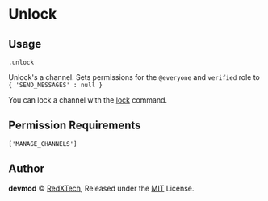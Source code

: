 # Unlock

## Usage
`.unlock`

Unlock's a channel. Sets permissions for the `@everyone` and `verified` role to `{ 'SEND_MESSAGES' : null }`

You can lock a channel with the [lock](./lock.md) command.

## Permission Requirements
`['MANAGE_CHANNELS']`

## Author
**devmod** © [RedXTech](https://github.com/redxtech), Released under the [MIT](../LICENSE.md) License.

